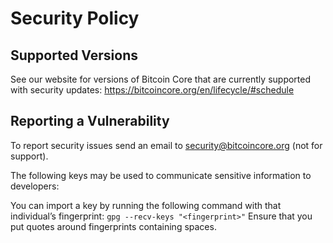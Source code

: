 # Security Policy

## Supported Versions

See our website for versions of Bitcoin Core that are currently supported with
security updates: https://bitcoincore.org/en/lifecycle/#schedule

## Reporting a Vulnerability

To report security issues send an email to security@bitcoincore.org (not for support).

The following keys may be used to communicate sensitive information to developers:


You can import a key by running the following command with that individual’s fingerprint: `gpg --recv-keys "<fingerprint>"` Ensure that you put quotes around fingerprints containing spaces.
